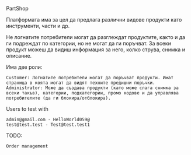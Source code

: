 PartShop

Платформата има за цел да предлага различни видове продукти като инструменти, части и др.

Не логнатите потребители могат да разглеждат продуктите, както и да ги подреждат по категории, но не могат да ги поръчват. За всеки продукт можеш да видиш информация за него, колко струва, снимка и описание.

Има две роли:

    Customer: Логнатите потребители могат да поръчват продукти. Имат страница в коята могат да видят техните предишни поръчки.
    Administrator: Може да създава продукти (като може слага снимка за всеки такъв), категории, подкатегории, промо кодове и да управлява потребителите (да ги блокира/отблокира).

Users to test with

    admin@gmail.com - HelloWorld059@
    test@test.test - Test@test.test1

TODO:

    Order management
